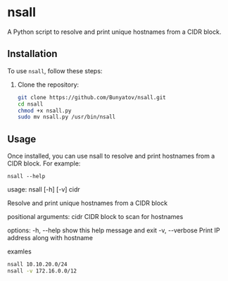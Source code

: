 # nsall

A Python script to resolve and print unique hostnames from a CIDR block.

## Installation

To use `nsall`, follow these steps:

1. Clone the repository:

   ```bash
   git clone https://github.com/Bunyatov/nsall.git
   cd nsall
   chmod +x nsall.py
   sudo mv nsall.py /usr/bin/nsall
   ```

## Usage
Once installed, you can use nsall to resolve and print hostnames from a CIDR block. For example:

   ```
   nsall --help
   ```

   usage: nsall [-h] [-v] cidr
   
   Resolve and print unique hostnames from a CIDR block
   
   positional arguments:
     cidr           CIDR block to scan for hostnames
   
   options:
     -h, --help     show this help message and exit
     -v, --verbose  Print IP address along with hostname

   examles 
   ```bash
   nsall 10.10.20.0/24
   nsall -v 172.16.0.0/12
   ```
